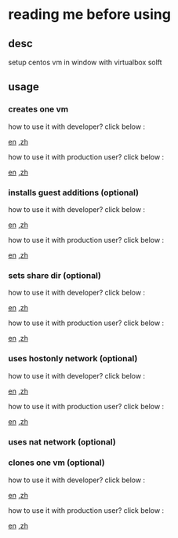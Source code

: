 # reading me before using

## desc 

setup centos vm in window with virtualbox solft

## usage

### creates one vm

how to use it with  developer? click below :

[en](./docs/how-to-use-for-dev/create-one.md) ,[zh](./docs/how-to-use-for-dev/zh/create-one.md)

how to use it with  production user?  click below :

[en](./docs/how-to-use-for-pro/create-one.md) ,[zh](./docs/how-to-use-for-pro/zh/create-one.md)


### installs guest additions (optional)

how to use it with  developer? click below :

[en](./docs/how-to-use-for-dev/install-guest-additions-on-cd-or-dvd-device.md) ,[zh](./docs/how-to-use-for-dev/zh/install-guest-additions-on-cd-or-dvd-device.md)

how to use it with  production user?  click below :

[en](./docs/how-to-use-for-pro/install-guest-additions-on-cd-or-dvd-device.md) ,[zh](./docs/how-to-use-for-pro/zh/install-guest-additions-on-cd-or-dvd-device.md)

### sets share dir (optional)

how to use it with  developer? click below :

[en](./docs/how-to-use-for-dev/set-share-dir.md) ,[zh](./docs/how-to-use-for-dev/zh/set-share-dir.md)

how to use it with  production user?  click below :

[en](./docs/how-to-use-for-pro/set-share-dir.md) ,[zh](./docs/how-to-use-for-pro/zh/set-share-dir.md)

### uses hostonly network (optional)

how to use it with  developer? click below :

[en](./docs/how-to-use-for-dev/uses-hostonly-network.md) ,[zh](./docs/how-to-use-for-dev/zh/uses-hostonly-network.md)

how to use it with  production user?  click below :

[en](./docs/how-to-use-for-pro/uses-hostonly-network.md) ,[zh](./docs/how-to-use-for-pro/zh/uses-hostonly-network.md)

### uses nat network (optional)

### clones one vm (optional)

how to use it with  developer? click below :

[en](./docs/how-to-use-for-dev/clone-one.md) ,[zh](./docs/how-to-use-for-dev/zh/clone-one.md)

how to use it with  production user?  click below :

[en](./docs/how-to-use-for-pro/clone-one.md) ,[zh](./docs/how-to-use-for-pro/zh/clone-one.md)
